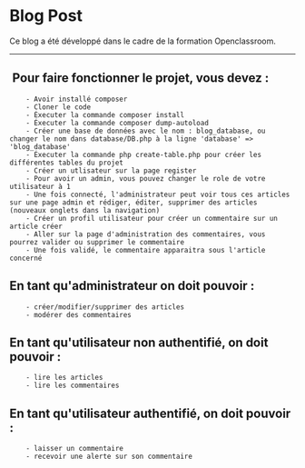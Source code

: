# Blog Post
Ce blog a été développé dans le cadre de la formation Openclassroom.
***
##  Pour faire fonctionner le projet, vous devez :
        - Avoir installé composer
        - Cloner le code 
        - Éxecuter la commande composer install
        - Éxecuter la commande composer dump-autoload
        - Créer une base de données avec le nom : blog_database, ou changer le nom dans database/DB.php à la ligne 'database' => 'blog_database'
        - Éxecuter la commande php create-table.php pour créer les différentes tables du projet
        - Créer un utlisateur sur la page register
        - Pour avoir un admin, vous pouvez changer le role de votre utilisateur à 1
        - Une fois connecté, l'administrateur peut voir tous ces articles sur une page admin et rédiger, éditer, supprimer des articles (nouveaux onglets dans la navigation)
        - Créer un profil utilisateur pour créer un commentaire sur un article créer
        - Aller sur la page d'administration des commentaires, vous pourrez valider ou supprimer le commentaire
        - Une fois validé, le commentaire apparaitra sous l'article concerné


## En tant qu'administrateur on doit pouvoir : 
        - créer/modifier/supprimer des articles 
        - modérer des commentaires

## En tant qu'utilisateur non authentifié, on doit pouvoir :
        - lire les articles 
        - lire les commentaires

## En tant qu'utilisateur authentifié, on doit pouvoir : 
        - laisser un commentaire
        - recevoir une alerte sur son commentaire
